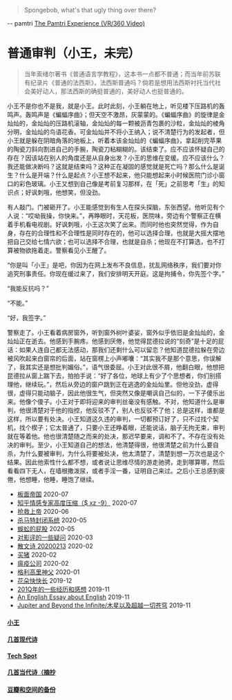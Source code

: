 
> Spongebob, what's that ugly thing over there?

-- pamtri [The Pamtri Experience (VR/360 Video)](https://www.youtube.com/watch?v=YGzLT8q3OEg)

# 普通审判（小王，未完）

> 当年索绪尔著书《普通语言学教程》，这本书一点都不普通；而当年前苏联有纪录片《普通的法西斯》，法西斯普通吗？倘若是想用法西斯衬托当代社会美好动人，那法西斯的确挺普通的，美好动人也挺普通的。

小王不是你也不是我，就是小王。此时此刻，小王躺在地上，听见楼下压路机的轰鸣声。轰鸣声是《蝙蝠序曲》；但天空不激昂，灰蒙蒙的。《蝙蝠序曲》的旋律是金灿灿的，金灿灿的压路机滚轴，金灿灿的每一颗被沥青包裹的沙粒，金灿灿的棱角分明，金灿灿的鸟语花香。可金灿灿并不将小王纳入；说不清楚行为的发起者，但小王就是躲在阴暗角落的地板上，听着本该金灿灿的《蝙蝠序曲》，拿起削完苹果的陶瓷刀斜向割进自己的手腕，陶瓷刀粘糊糊的。该结束了。应不应该怀疑自己的存在？因该站在别人的角度还是从自身出发？小王的思维在变缓。应不应该什么？我还能做决断吗？这就是结束吗？这种正在凝固的感觉就是死亡吗？那么什么是诞生？什么是开端？什么是起点？小王想不起来，他只能想起来小时候医院门诊小窗口的彩色玻璃。小王又想到自己像是考前复习那样，在「死」之前思考「生」的知识点；好讽刺哦，他想笑，但没劲。

有人敲门。门被砸开了。小王能感觉到有生人在探头探脑，东张西望。他听见有个人说：“哎呦我操，你快来。”，再睁眼时，天花板，医院味，旁边有个警察正在横着手机看电视剧。好讽刺哦，小王这次笑了出来。而同时他也突然觉得，作为自身，存在的合理性和不合理性是同时存在的，他可以选择合理，也就是大摇大摆地把自己交给七情六欲；也可以选择不合理，也就是自杀；他现在不打算选，也不打算被物欲拖着走。警察看见小王醒了。

“你是叫「小王」是吧，你因为在网上发布不良信息，扰乱网络秩序，我们要对你追究刑事责任。你现在缓过来了，我们安排明天开庭。这是拘捕令，你先签个字。”

“我能反抗吗？”

“不能。”

“好，我签字。”

警察走了。小王看着病房窗外，听到窗外树叶婆娑，窗外似乎依旧是金灿灿的，金灿灿正在逝去。他感到手腕疼。他感到厌倦，他觉得昆德拉说的“刻奇”是十足的屁话：如果人连自己都无法感动，那我们还剩什么可以留恋？他知道昆德拉躲在旁边被风吹起来白窗帘的后面，站在窗楞上小声嘟囔：“其实我不是那个意思，你误解了，我其实还是想批判媚俗。”，语气很委屈。小王对此很不屑，他翻白眼，他想把昆德拉从窗上踹下去，拍拍手说：“好了各位，地球上有少了个思想者，你们别搭理他，继续玩。”，然后从旁边的窗户跳到正在逃逸的金灿灿里。但他没劲，虚得很，虚得只能动脑子，因此他很生气，但突然又像是嘲讽自己似的，一下子傻乐出来。他像个傻子。小王对于即将迎来的审判丝毫没有感触。不对，他知道什么是审判，他很清楚对于他的指控，他反驳不了，别人也反驳不了他；总是这样，谁都是这样，所以要有处决。小王知道这久违的审判，一切都预订好了，只不过找个契机，找个楔子；它太普通了，只要小王还睁着眼，还能说话，脑子无拘无束，审判就在等着他。他也很清楚随之而来的处决，那迟早要来，调和不了。不存在没有处决的审判。至少，小王知道自己的想法，他清楚得很，他很清楚之前为什么要自杀，为什么要被审判，为什么将要被处决，他太清楚了，清楚到想一万次也是这个结果。因此他索性什么都不想，或者说让思维尽情的游走驰骋，走到哪算哪，然后看看四下无人，在墙根撒泼尿，或者手淫一番，证明自己来过。之后小王总感到疲倦，他想睡，他睡，睡饱了继续。

* [板面帝国](posts/2020-07-28-bmatrix.md) 2020-07
* [知乎情感专家高度压缩（$ xz -9）](posts/2020-07-zhihu.md) 2020-07
* [抢救上帝](posts/2020-06-rescue-of-god.md) 2020-06
* [杀马特封闭系统](posts/2020-05-21-closure.md) 2020-05
* [蜈蚣的屁股](posts/2020-05-14-ass.md) 2020-05
* [对影评的一些疑问](posts/2020-03-11-mreview.md) 2020-03
* [散文诗 20200213](posts/2020-02-13-v.md) 2020-02
* [买猪](posts/2020-02-09-pig.md) 2020-02
* [瘟疫公司](posts/2020-02-02-ncov.md) 2020-02
* [格利高里神父](posts/2020-01-05-hl2.md) 2020-01
* [花朵快快长](posts/2019-12-21-none.md) 2019-12
* [201Q年的一些经历和感想](posts/2019-11-30-q.md) 2019-11
* [An English Essay about English](posts/2019-11-english.md) 2019-11
* [Jupiter and Beyond the Infinite/木星以及超越一切苍穹](posts/2019-11-26-idx.md) 2019-11

#### [小王](index_wang.md)

#### [几首现代诗](index_mverse.md)

#### [Tech Spot](index_tech.md)

#### [几首当代诗（摘抄](contemporary/intro.md)

#### [豆瓣和空间的备份](index_history.md)
